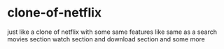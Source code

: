 # clone-of-netflix
just like a clone of netflix with some same features like same as a search movies section  watch section and download section and some more 
